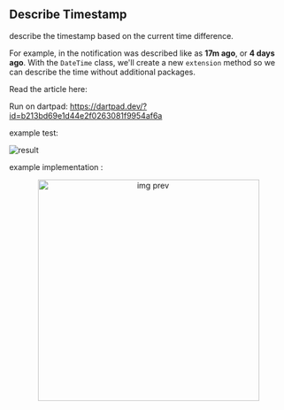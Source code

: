 ## Describe Timestamp 
describe the timestamp based on the current time difference.

For example, in the notification was described like as **17m ago**, or  **4 days ago**. With the `DateTime` class, we'll create a new `extension` method so we can describe the time without additional packages.

Read the article here: 

Run on dartpad: https://dartpad.dev/?id=b213bd69e1d44e2f0263081f9954af6a

example test:

![result](https://cdn-images-1.medium.com/max/800/1*TGQKqG4uX1GufQscEv8gyQ.png)

example implementation :

<p align="center">
 <img src="https://cdn-images-1.medium.com/max/800/1*VibxtsCkvsfXuXtVjY_8bQ.gif" alt="img prev" height="400px"  title="img prev">
</p>
